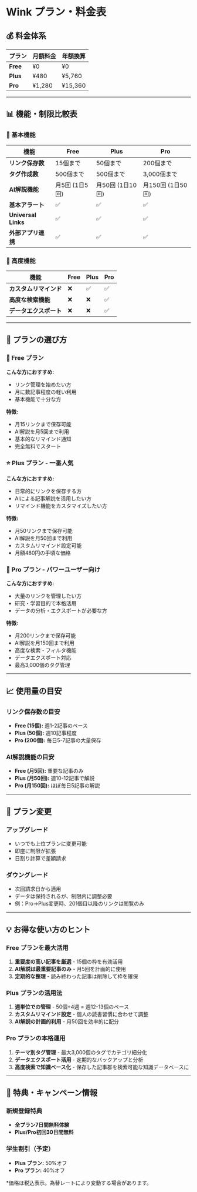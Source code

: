 # Wink プラン・料金表

## 💰 料金体系

| プラン | 月額料金 | 年額換算 |
|--------|----------|----------|
| **Free** | ¥0 | ¥0 |
| **Plus** | ¥480 | ¥5,760 |
| **Pro** | ¥1,280 | ¥15,360 |

---

## 📊 機能・制限比較表

### 📱 基本機能

| 機能 | Free | Plus | Pro |
|------|------|------|-----|
| **リンク保存数** | 15個まで | 50個まで | 200個まで |
| **タグ作成数** | 500個まで | 500個まで | 3,000個まで |
| **AI解説機能** | 月5回 (1日5回) | 月50回 (1日10回) | 月150回 (1日50回) |
| **基本アラート** | ✅ | ✅ | ✅ |
| **Universal Links** | ✅ | ✅ | ✅ |
| **外部アプリ連携** | ✅ | ✅ | ✅ |

### 🚀 高度機能

| 機能 | Free | Plus | Pro |
|------|------|------|-----|
| **カスタムリマインド** | ❌ | ✅ | ✅ |
| **高度な検索機能** | ❌ | ❌ | ✅ |
| **データエクスポート** | ❌ | ❌ | ✅ |

---

## 🎯 プランの選び方

### 👤 Free プラン
**こんな方におすすめ:**
- リンク管理を始めたい方
- 月に数記事程度の軽い利用
- 基本機能で十分な方

**特徴:**
- 月15リンクまで保存可能
- AI解説を月5回まで利用
- 基本的なリマインド通知
- 完全無料でスタート

### ⭐ Plus プラン - 一番人気
**こんな方におすすめ:**
- 日常的にリンクを保存する方
- AIによる記事解説を活用したい方
- リマインド機能をカスタマイズしたい方

**特徴:**
- 月50リンクまで保存可能
- AI解説を月50回まで利用
- カスタムリマインド設定可能
- 月額480円の手頃な価格

### 💎 Pro プラン - パワーユーザー向け
**こんな方におすすめ:**
- 大量のリンクを管理したい方
- 研究・学習目的で本格活用
- データの分析・エクスポートが必要な方

**特徴:**
- 月200リンクまで保存可能
- AI解説を月150回まで利用
- 高度な検索・フィルタ機能
- データエクスポート対応
- 最高3,000個のタグ管理

---

## 📈 使用量の目安

### リンク保存数の目安
- **Free (15個):** 週1-2記事のペース
- **Plus (50個):** 週10記事程度
- **Pro (200個):** 毎日5-7記事の大量保存

### AI解説機能の目安
- **Free (月5回):** 重要な記事のみ
- **Plus (月50回):** 週10-12記事で解説
- **Pro (月150回):** ほぼ毎日5記事の解説

---

## 🔄 プラン変更

### アップグレード
- いつでも上位プランに変更可能
- 即座に制限が拡張
- 日割り計算で差額請求

### ダウングレード  
- 次回請求日から適用
- データは保持されるが、制限内に調整必要
- 例：Pro→Plus変更時、201個目以降のリンクは閲覧のみ

---

## 💡 お得な使い方のヒント

### Free プランを最大活用
1. **重要度の高い記事を厳選** - 15個の枠を有効活用
2. **AI解説は最重要記事のみ** - 月5回を計画的に使用
3. **定期的な整理** - 読み終わった記事は削除して枠を確保

### Plus プランの活用法
1. **週単位での管理** - 50個÷4週 = 週12-13個のペース
2. **カスタムリマインド設定** - 個人の読書習慣に合わせて調整
3. **AI解説の計画的利用** - 月50回を効率的に配分

### Pro プランの本格運用
1. **テーマ別タグ管理** - 最大3,000個のタグでカテゴリ細分化
2. **データエクスポート活用** - 定期的なバックアップと分析
3. **高度検索で知識ベース化** - 保存した記事群を検索可能な知識データベースに

---

## 🎉 特典・キャンペーン情報

### 新規登録特典
- **全プラン7日間無料体験**
- **Plus/Pro初回30日間無料**

### 学生割引（予定）
- **Plus プラン:** 50%オフ
- **Pro プラン:** 40%オフ

*価格は税込表示。為替レートにより変動する場合があります。